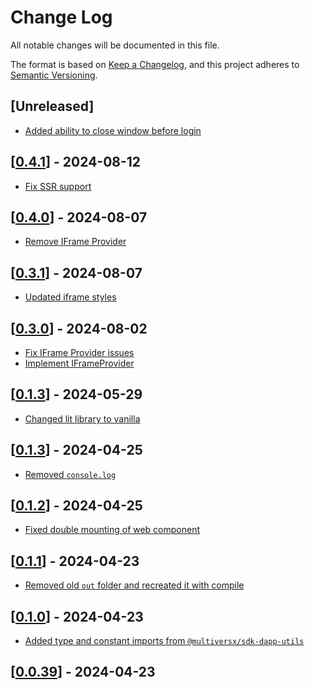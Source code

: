 # Change Log

All notable changes will be documented in this file.

The format is based on [Keep a Changelog](https://keepachangelog.com/en/1.0.0/),
and this project adheres to [Semantic Versioning](https://semver.org/spec/v2.0.0.html).

## [Unreleased]

- [Added ability to close window before login](https://github.com/multiversx/mx-sdk-js-web-wallet-cross-window-provider/pull/58)

## [[0.4.1](https://github.com/multiversx/mx-sdk-js-web-wallet-cross-window-provider/pull/57)] - 2024-08-12
- [Fix SSR support](https://github.com/multiversx/mx-sdk-js-web-wallet-cross-window-provider/pull/56)

## [[0.4.0](https://github.com/multiversx/mx-sdk-js-web-wallet-cross-window-provider/pull/54)] - 2024-08-07
- [Remove IFrame Provider](https://github.com/multiversx/mx-sdk-js-web-wallet-cross-window-provider/pull/53)

## [[0.3.1](https://github.com/multiversx/mx-sdk-js-web-wallet-cross-window-provider/pull/52)] - 2024-08-07

- [Updated iframe styles](https://github.com/multiversx/mx-sdk-js-web-wallet-cross-window-provider/pull/50)

## [[0.3.0](https://github.com/multiversx/mx-sdk-js-web-wallet-cross-window-provider/pull/48)] - 2024-08-02

- [Fix IFrame Provider issues](https://github.com/multiversx/mx-sdk-js-web-wallet-cross-window-provider/pull/47)
- [Implement IFrameProvider](https://github.com/multiversx/mx-sdk-js-web-wallet-cross-window-provider/pull/46)

## [[0.1.3](https://github.com/multiversx/mx-sdk-js-web-wallet-cross-window-provider/pull/45)] - 2024-05-29

- [Changed lit library to vanilla](https://github.com/multiversx/mx-sdk-js-web-wallet-cross-window-provider/pull/44)

## [[0.1.3](https://github.com/multiversx/mx-sdk-js-web-wallet-cross-window-provider/pull/42)] - 2024-04-25

- [Removed `console.log`](https://github.com/multiversx/mx-sdk-js-web-wallet-cross-window-provider/pull/41)

## [[0.1.2](https://github.com/multiversx/mx-sdk-js-web-wallet-cross-window-provider/pull/40)] - 2024-04-25

- [Fixed double mounting of web component](https://github.com/multiversx/mx-sdk-js-web-wallet-cross-window-provider/pull/39)

## [[0.1.1](https://github.com/multiversx/mx-sdk-js-web-wallet-cross-window-provider/pull/38)] - 2024-04-23

- [Removed old `out` folder and recreated it with compile](https://github.com/multiversx/mx-sdk-js-web-wallet-cross-window-provider/pull/38)

## [[0.1.0](https://github.com/multiversx/mx-sdk-js-web-wallet-cross-window-provider/pull/37)] - 2024-04-23

- [Added type and constant imports from `@multiversx/sdk-dapp-utils`](https://github.com/multiversx/mx-sdk-js-web-wallet-cross-window-provider/pull/34)

## [[0.0.39](https://github.com/multiversx/mx-sdk-js-web-wallet-cross-window-provider/pull/33)] - 2024-04-23
